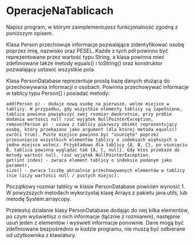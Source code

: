 # OperacjeNaTablicach
Napisz program, w którym zaimplementujesz funkcjonalność zgodną z poniższym opisem.

Klasa Person przechowuje informacje pozwalające zidentyfikować osobę poprzez imię, nazwisko oraz PESEL. Każde z tych pól powinno być reprezentowane przez wartość typu String, a klasa powinna mieć zdefiniowane także metody equals() i toString() oraz konstruktor pozwalający ustawić wszystkie pola.

Klasa PersonDatabase reprezentuje prostą bazę danych służącą do przechowywania informacji o osobach. Powinna przechowywać informacje w tablicy typu Person[] i posiadać metody:

    add(Person p) - dodaje nową osobę na pierwsze, wolne miejsce w tablicy. W przypadku, gdy wszystkie elementy tablicy są zapełnione, tablica powinna powiększyć swój rozmiar dwukrotnie, przy próbie dodania wartości null rzuć wyjątek NullPointerException,
    remove(Person p) - usuwa z tablicy pierwszy obiekt reprezentujący osobę, który przekazano jako argument (dla której metoda equals() zwróci true). Puste miejsce powinno być "usunięte" poprzez przesunięcie wszystkich elementów tablicy o indeksach większych o jedno miejsce wstecz. Przykładowo dla tablicy {A, B, C}, po usunięciu B, tablica powinna wyglądać tak {A, C, null}. Gdy ktoś przekaże do metody wartość null, rzuć wyjątek NullPointerException.
    get(int index) - zwraca element tablicy o indeksie podanym jako parametr,
    size() - zwraca liczbę aktualnie przechowywanych elementów w tablicy (nie liczy wartości null / pustych miejsc).

Początkowy rozmiar tablicy w klasie PersonDatabase powinien wynosić 1. W powyższych metodach wykorzystaj klasę Arrays z pakietu java.utils, lub metodę System.arraycopy.

Przetestuj działanie klasy PersonDatabase dodając do niej kilka elementów, po czym wyświetlisz o nich informacje (łącznie z rozmiarem), następnie usuń jeden z elementów i wyświetl informacje ponownie. Dane mogą być zdefiniowane bezpośrednio w kodzie programu, nie muszą być odbierane od użytkownika z klawiatury.
